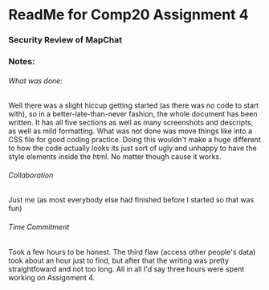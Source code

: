 # ReadMe for Comp20 Assignment 4
### Security Review of MapChat

### Notes:
###### What was done:
Well there was a slight hiccup getting started (as there was no code to start with), so in a better-late-than-never fashion, the whole document has been written. It has all five sections as well as many screenshots and descripts, as well as mild formatting. What was not done was move things like <strong></strong> into a CSS file for good coding practice. Doing this wouldn't make a huge different to how the code actually looks its just sort of ugly and unhappy to have the style elements inside the html. No matter though cause it works.

###### Collaboration
Just me (as most everybody else had finished before I started so that was fun)

###### Time Commitment
Took a few hours to be honest. The third flaw (access other people's data) took about an hour just to find, but after that the writing was pretty straightfoward and not too long. All in all I'd say three hours were spent working on Assignment 4.